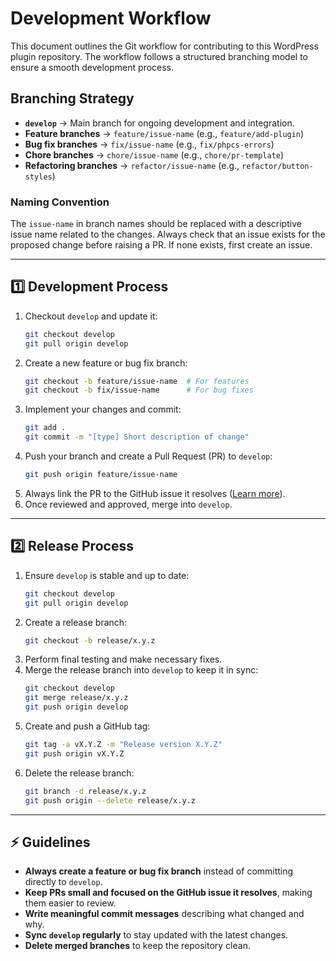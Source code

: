 # Development Workflow

This document outlines the Git workflow for contributing to this WordPress plugin repository. The workflow follows a structured branching model to ensure a smooth development process.

## Branching Strategy

- **`develop`** → Main branch for ongoing development and integration.
- **Feature branches** → `feature/issue-name` (e.g., `feature/add-plugin`)
- **Bug fix branches** → `fix/issue-name` (e.g., `fix/phpcs-errors`)
- **Chore branches** → `chore/issue-name` (e.g., `chore/pr-template`)
- **Refactoring branches** → `refactor/issue-name` (e.g., `refactor/button-styles`)

### Naming Convention
The `issue-name` in branch names should be replaced with a descriptive issue name related to the changes. Always check that an issue exists for the proposed change before raising a PR. If none exists, first create an issue.

---

## 1️⃣ Development Process

1. Checkout `develop` and update it:
   ```sh
   git checkout develop
   git pull origin develop
   ```
2. Create a new feature or bug fix branch:
   ```sh
   git checkout -b feature/issue-name  # For features
   git checkout -b fix/issue-name      # For bug fixes
   ```
3. Implement your changes and commit:
   ```sh
   git add .
   git commit -m "[type] Short description of change"
   ```
4. Push your branch and create a Pull Request (PR) to `develop`:
   ```sh
   git push origin feature/issue-name
   ```
5. Always link the PR to the GitHub issue it resolves ([Learn more](https://docs.github.com/en/issues/tracking-your-work-with-issues/using-issues/linking-a-pull-request-to-an-issue)).
6. Once reviewed and approved, merge into `develop`.

---

## 2️⃣ Release Process

1. Ensure `develop` is stable and up to date:
   ```sh
   git checkout develop
   git pull origin develop
   ```
2. Create a release branch:
   ```sh
   git checkout -b release/x.y.z
   ```
3. Perform final testing and make necessary fixes.
4. Merge the release branch into `develop` to keep it in sync:
   ```sh
   git checkout develop
   git merge release/x.y.z
   git push origin develop
   ```
5. Create and push a GitHub tag:
   ```sh
   git tag -a vX.Y.Z -m "Release version X.Y.Z"
   git push origin vX.Y.Z
   ```
6. Delete the release branch:
   ```sh
   git branch -d release/x.y.z
   git push origin --delete release/x.y.z
   ```

---

## ⚡ Guidelines

- **Always create a feature or bug fix branch** instead of committing directly to `develop`.
- **Keep PRs small and focused on the GitHub issue it resolves**, making them easier to review.
- **Write meaningful commit messages** describing what changed and why.
- **Sync `develop` regularly** to stay updated with the latest changes.
- **Delete merged branches** to keep the repository clean.


